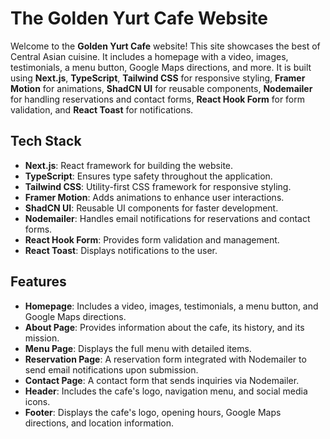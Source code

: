 # The Golden Yurt Cafe Website

Welcome to the **Golden Yurt Cafe** website! This site showcases the best of Central Asian cuisine. It includes a homepage with a video, images, testimonials, a menu button, Google Maps directions, and more. It is built using **Next.js**, **TypeScript**, **Tailwind CSS** for responsive styling, **Framer Motion** for animations, **ShadCN UI** for reusable components, **Nodemailer** for handling reservations and contact forms, **React Hook Form** for form validation, and **React Toast** for notifications.

## Tech Stack

- **Next.js**: React framework for building the website.
- **TypeScript**: Ensures type safety throughout the application.
- **Tailwind CSS**: Utility-first CSS framework for responsive styling.
- **Framer Motion**: Adds animations to enhance user interactions.
- **ShadCN UI**: Reusable UI components for faster development.
- **Nodemailer**: Handles email notifications for reservations and contact forms.
- **React Hook Form**: Provides form validation and management.
- **React Toast**: Displays notifications to the user.

## Features

- **Homepage**: Includes a video, images, testimonials, a menu button, and Google Maps directions.
- **About Page**: Provides information about the cafe, its history, and its mission.
- **Menu Page**: Displays the full menu with detailed items.
- **Reservation Page**: A reservation form integrated with Nodemailer to send email notifications upon submission.
- **Contact Page**: A contact form that sends inquiries via Nodemailer.
- **Header**: Includes the cafe's logo, navigation menu, and social media icons.
- **Footer**: Displays the cafe's logo, opening hours, Google Maps directions, and location information.
